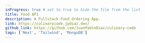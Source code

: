 ```yaml
---
inProgress: true # set to true to hide the file from the list
title: Food API
description: A Fullstack Food Ordering App.
link: https://culinarycode.jpdiaz.dev/
github_link: https://github.com/JuanPabloDiaz/culinary-code
tags: ['Next', 'Tailwind', 'MongoDB']
---
```

